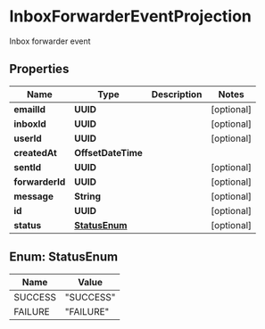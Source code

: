 

# InboxForwarderEventProjection

Inbox forwarder event

## Properties

| Name | Type | Description | Notes |
|------------ | ------------- | ------------- | -------------|
|**emailId** | **UUID** |  |  [optional] |
|**inboxId** | **UUID** |  |  [optional] |
|**userId** | **UUID** |  |  [optional] |
|**createdAt** | **OffsetDateTime** |  |  |
|**sentId** | **UUID** |  |  [optional] |
|**forwarderId** | **UUID** |  |  [optional] |
|**message** | **String** |  |  [optional] |
|**id** | **UUID** |  |  [optional] |
|**status** | [**StatusEnum**](#StatusEnum) |  |  [optional] |



## Enum: StatusEnum

| Name | Value |
|---- | -----|
| SUCCESS | &quot;SUCCESS&quot; |
| FAILURE | &quot;FAILURE&quot; |



